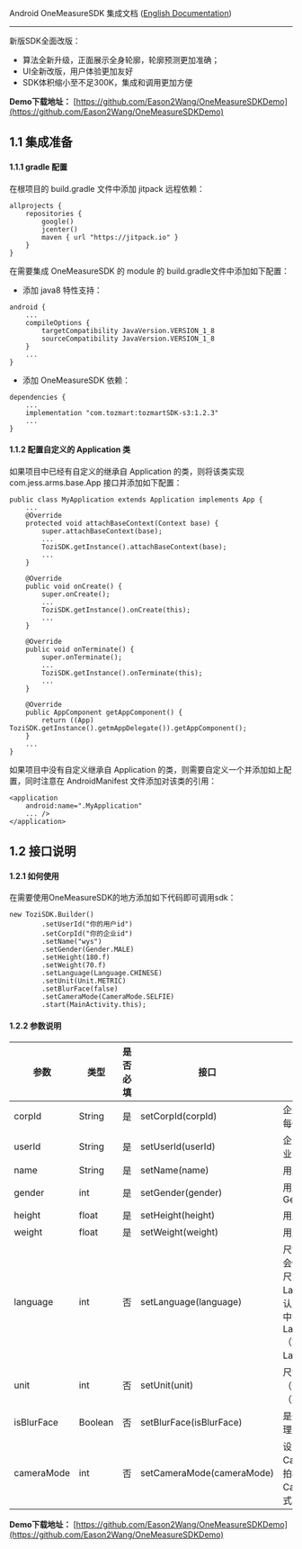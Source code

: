 Android OneMeasureSDK 集成文档 ([English Documentation](https://github.com/Eason2Wang/OneMeasureSDKDemo/blob/master/README-en.md))

-----
新版SDK全面改版：
- 算法全新升级，正面展示全身轮廓，轮廓预测更加准确；
- UI全新改版，用户体验更加友好
- SDK体积缩小至不足300K，集成和调用更加方便

 __Demo下载地址：__ [https://github.com/Eason2Wang/OneMeasureSDKDemo](https://github.com/Eason2Wang/OneMeasureSDKDemo)
## 1.1 集成准备
#### 1.1.1  gradle 配置
在根项目的 build.gradle 文件中添加 jitpack 远程依赖：

``` 
allprojects {
    repositories {
        google()
        jcenter()
        maven { url "https://jitpack.io" }
    }
}
``` 
在需要集成 OneMeasureSDK 的 module 的 build.gradle文件中添加如下配置：

- 添加 java8 特性支持：

``` 
android {
    ...
    compileOptions {
        targetCompatibility JavaVersion.VERSION_1_8
        sourceCompatibility JavaVersion.VERSION_1_8
    }
    ...
}
``` 
- 添加 OneMeasureSDK 依赖：

``` 
dependencies {
    ...
    implementation "com.tozmart:tozmartSDK-s3:1.2.3"
    ...
}
``` 
#### 1.1.2 配置自定义的 Application 类
如果项目中已经有自定义的继承自 Application 的类，则将该类实现 com.jess.arms.base.App 接口并添加如下配置：

``` 
public class MyApplication extends Application implements App {
    ...
    @Override
    protected void attachBaseContext(Context base) {
        super.attachBaseContext(base);
        ...
        ToziSDK.getInstance().attachBaseContext(base);
        ...
    }

    @Override
    public void onCreate() {
        super.onCreate();
        ...
        ToziSDK.getInstance().onCreate(this);
        ...
    }

    @Override
    public void onTerminate() {
        super.onTerminate();
        ...
        ToziSDK.getInstance().onTerminate(this);
        ...
    }

    @Override
    public AppComponent getAppComponent() {
        return ((App) ToziSDK.getInstance().getmAppDelegate()).getAppComponent();
    }
    ...
}
``` 
如果项目中没有自定义继承自 Application 的类，则需要自定义一个并添加如上配置，同时注意在 AndroidManifest 文件添加对该类的引用：

``` 
<application
    android:name=".MyApplication"
    ... />
</application>
``` 
## 1.2 接口说明
#### 1.2.1 如何使用
在需要使用OneMeasureSDK的地方添加如下代码即可调用sdk：

``` 
new ToziSDK.Builder()
        .setUserId("你的用户id")
        .setCorpId("你的企业id")
        .setName("wys")
        .setGender(Gender.MALE)
        .setHeight(180.f)
        .setWeight(70.f)
        .setLanguage(Language.CHINESE)
        .setUnit(Unit.METRIC)
        .setBlurFace(false)
        .setCameraMode(CameraMode.SELFIE)
        .start(MainActivity.this);
``` 
#### 1.2.2 参数说明

| 参数 | 类型 | 是否必填 | 接口 | 描述 |
| ------ | ------ | ------ | ------ | ------ |
| corpId | String | 是 | setCorpId(corpId)|企业账户的id，由图郅公司分配给每个企业的唯一id|
| userId | String | 是 | setUserId(userId)|企业自己分配给其用户的id，由企业自行定义|
|name|String|是|setName(name)|用户的名字|
|gender|int|是|setGender(gender)|用户的性别：Gender.MALE、Gender.FEMALE|
|height|float|是|setHeight(height)|用户的身高，单位是cm|
|weight|float|是|setWeight(weight)|用户的体重，单位是kg|
|language|int|否|setLanguage(language)|尺寸显示的语言（注意此参数并不会修改app的默认语言，只会修改尺寸展示相关的语言）：Language.ENGLISH（英语，默认）、Language.CHINESE（简体中文）、Language.TRADITION_CHINESE（繁体中文）、Language.JAPANESE（日语）|
|unit|int|否|setUnit(unit)|尺寸显示的单位：Unit.METRIC（公制，默认）、IUnit.IMPERIAL（英制）|
|isBlurFace|Boolean|否|setBlurFace(isBlurFace)|是否对拍摄的照片进行脸部模糊处理，默认是true|
|cameraMode|int|否|setCameraMode(cameraMode)|设置他拍或者自拍模式：CameraMode.SNAPSHOT（他拍模式，默认）、CameraMode.SELFIE（自拍模式）|

 __Demo下载地址：__ [https://github.com/Eason2Wang/OneMeasureSDKDemo](https://github.com/Eason2Wang/OneMeasureSDKDemo)
